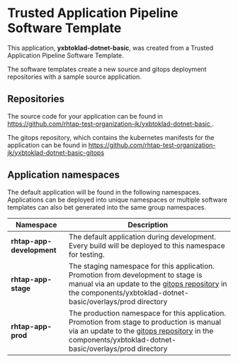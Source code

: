 # Trusted Application Pipeline Software Template

This application, **yxbtoklad-dotnet-basic**, was created from a Trusted Application Pipeline Software Template.

The software templates create a new source and gitops deployment repositories with a sample source application. 

## Repositories

The source code for your application can be found in [https://github.com/rhtap-test-organization-jk/yxbtoklad-dotnet-basic ](https://github.com/rhtap-test-organization-jk/yxbtoklad-dotnet-basic ).
 
The gitops repository, which contains the kubernetes manifests for the application can be found in 
[https://github.com/rhtap-test-organization-jk/yxbtoklad-dotnet-basic-gitops ](https://github.com/rhtap-test-organization-jk/yxbtoklad-dotnet-basic-gitops ) 

## Application namespaces 

The default application will be found in the following namespaces. Applications can be deployed into unique namespaces or multiple software templates can also bet generated into the same group namespaces.  

|  Namespace   |  Description   |  
| -------- | -------- |   
| **rhtap-app-development** | The default application during development. Every build will be deployed to this namespace for testing. | 
| **rhtap-app-stage** | The staging namespace for this application. Promotion from development to stage is manual via an update to the [gitops repository](https://github.com/rhtap-test-organization-jk/yxbtoklad-dotnet-basic-gitops ) in the components/yxbtoklad-dotnet-basic/overlays/prod directory |  
| **rhtap-app-prod** | The production namespace for this application. Promotion from stage to production is manual via an update to the [gitops repository](https://github.com/rhtap-test-organization-jk/yxbtoklad-dotnet-basic-gitops ) in the components/yxbtoklad-dotnet-basic/overlays/prod directory | 